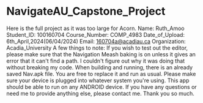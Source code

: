 # NavigateAU_Capstone_Project
Here is the full project as it was too large for Acorn.
Name: Ruth_Amoo 
Student_ID: 100160704 
Course_Number: COMP_4983 
Date_of_Upload: 6th_April,2024(06/04/2024) 
Email: 160704a@acadiau.ca 
Organization: Acadia_University
A few things to note:
If you wish to test out the editor, please make sure that the Navigation Meash baking is on unless it gives an error that it can't find a path. I couldn't figure out why it was doing that without breaking my code.
When building and running, there is an already saved Nav.apk file. You are free to replace it and run as usual. Please make sure your device is plugged into whatever system you're using.
This app should be able to run on any ANDROID device.
If you have any questions or need me to provide anything else, please contact me. Thank you so much. 
